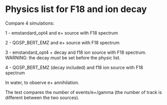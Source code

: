 


# Physics list for F18 and ion decay

Compare 4 simulations:

1 - emstandard_opt4 and e+ source with F18 spectrum

2 - QGSP_BERT_EMZ and e+ source with F18 spectrum

3 - emstandard_opt4 + decay and f18 ion source with F18 spectrum. WARNING: the decay *must* be set before the physic list.

4 - QGSP_BERT_EMZ (decay included) and f18 ion source with F18 spectrum

In water, to observe e+ annihilation.

The test compares the number of events/e+/gamma (the number of track is different between the two sources).

